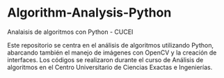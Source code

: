 # Algorithm-Analysis-Python
Analaisis de algoritmos con Python - CUCEI

Este repositorio se centra en el análisis de algoritmos utilizando Python, abarcando también el manejo de imágenes con OpenCV y la creación de interfaces. Los códigos se realizaron durante el curso de Análisis de algoritmos en el Centro Universitario de Ciencias Exactas e Ingenierías.
